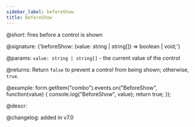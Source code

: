 ```yaml
---
sidebar_label: beforeShow
title: beforeShow
---          
```


@short: fires before a control is shown

@signature: {'beforeShow: (value: string | string[]) => boolean | void;'}

@params:
`value: string | string[]` - the current value of the control

@returns:
Return `false` to prevent a control from being shown; otherwise, `true`.

@example:
form.getItem("combo").events.on("BeforeShow", function(value) {
    console.log("BeforeShow", value);
    return true;
});

@descr:

@changelog: added in v7.0
